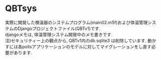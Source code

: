 # QBTsys

実際に開発した検温器のシステムプログラム(main02.m5f)および体温管理システムのDjangoプロジェクトファイル(QBTv1)です. <br>
djangoメモは, 体温管理システム開発中のメモ書きです. <br>
注)セキュリティー上の観点から, QBTv1内のdb.sqlite3 は削除しています. 動かすには各pollsアプリケーションのモデルに対してマイグレーションをし直す必要があります.
